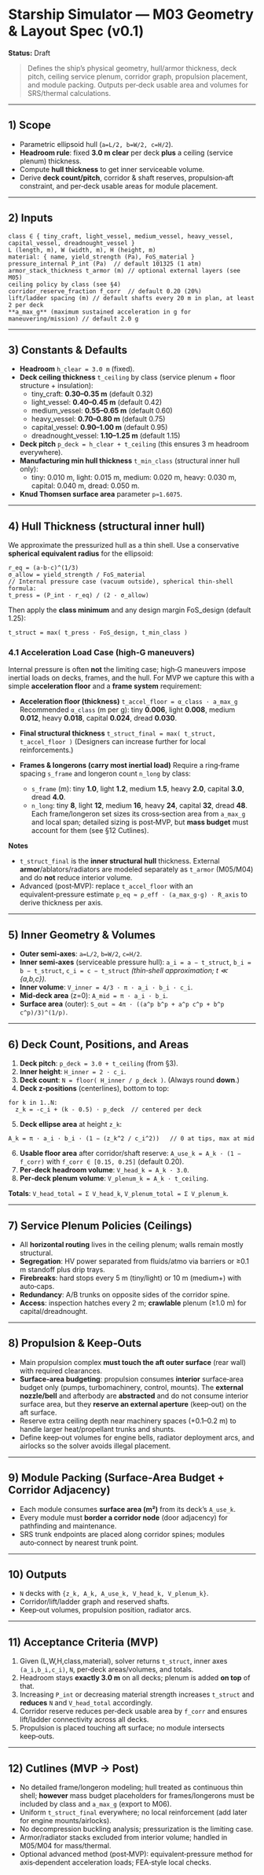 # Starship Simulator — M03 Geometry & Layout Spec (v0.1)

**Status:** Draft

> Defines the ship’s physical geometry, hull/armor thickness, deck pitch, ceiling service plenum, corridor graph, propulsion placement, and module packing. Outputs per‑deck usable area and volumes for SRS/thermal calculations.

---

## 1) Scope
- Parametric ellipsoid hull (`a=L/2, b=W/2, c=H/2`).
- **Headroom rule**: fixed **3.0 m clear** per deck **plus** a ceiling (service plenum) thickness.
- Compute **hull thickness** to get inner serviceable volume.
- Derive **deck count/pitch**, corridor & shaft reserves, propulsion‑aft constraint, and per‑deck usable areas for module placement.

---

## 2) Inputs
```
class ∈ { tiny_craft, light_vessel, medium_vessel, heavy_vessel, capital_vessel, dreadnought_vessel }
L (length, m), W (width, m), H (height, m)
material: { name, yield_strength (Pa), FoS_material }
pressure_internal P_int (Pa)  // default 101325 (1 atm)
armor_stack_thickness t_armor (m) // optional external layers (see M05)
ceiling policy by class (see §4)
corridor_reserve_fraction f_corr  // default 0.20 (20%)
lift/ladder spacing (m) // default shafts every 20 m in plan, at least 2 per deck
**a_max_g** (maximum sustained acceleration in g for maneuvering/mission) // default 2.0 g
```

---

## 3) Constants & Defaults
- **Headroom** `h_clear = 3.0 m` (fixed).
- **Deck ceiling thickness** `t_ceiling` by class (service plenum + floor structure + insulation):
  - tiny_craft: **0.30–0.35 m** (default 0.32)
  - light_vessel: **0.40–0.45 m** (default 0.42)
  - medium_vessel: **0.55–0.65 m** (default 0.60)
  - heavy_vessel: **0.70–0.80 m** (default 0.75)
  - capital_vessel: **0.90–1.00 m** (default 0.95)
  - dreadnought_vessel: **1.10–1.25 m** (default 1.15)
- **Deck pitch** `p_deck = h_clear + t_ceiling` (this ensures 3 m headroom everywhere).
- **Manufacturing min hull thickness** `t_min_class` (structural inner hull only):
  - tiny: 0.010 m, light: 0.015 m, medium: 0.020 m, heavy: 0.030 m, capital: 0.040 m, dread: 0.050 m.
- **Knud Thomsen surface area** parameter `p≈1.6075`.

---

## 4) Hull Thickness (structural inner hull)
We approximate the pressurized hull as a thin shell. Use a conservative **spherical equivalent radius** for the ellipsoid:
```
r_eq = (a·b·c)^(1/3)
σ_allow = yield_strength / FoS_material
// Internal pressure case (vacuum outside), spherical thin‑shell formula:
t_press = (P_int · r_eq) / (2 · σ_allow)
```
Then apply the **class minimum** and any design margin FoS_design (default 1.25):
```
t_struct = max( t_press · FoS_design, t_min_class )
```
### 4.1 Acceleration Load Case (high‑G maneuvers)
Internal pressure is often **not** the limiting case; high‑G maneuvers impose inertial loads on decks, frames, and the hull. For MVP we capture this with a simple **acceleration floor** and a **frame system** requirement:

- **Acceleration floor (thickness)**
  `t_accel_floor = α_class · a_max_g`
  Recommended `α_class` (m per g): tiny **0.006**, light **0.008**, medium **0.012**, heavy **0.018**, capital **0.024**, dread **0.030**.

- **Final structural thickness**
  `t_struct_final = max( t_struct, t_accel_floor )`
  (Designers can increase further for local reinforcements.)

- **Frames & longerons (carry most inertial load)**
  Require a ring‑frame spacing `s_frame` and longeron count `n_long` by class:
  - `s_frame` (m): tiny **1.0**, light **1.2**, medium **1.5**, heavy **2.0**, capital **3.0**, dread **4.0**.
  - `n_long`: tiny **8**, light **12**, medium **16**, heavy **24**, capital **32**, dread **48**.
  Each frame/longeron set sizes its cross‑section area from `a_max_g` and local span; detailed sizing is post‑MVP, but **mass budget** must account for them (see §12 Cutlines).

**Notes**
- `t_struct_final` is the **inner structural hull** thickness. External **armor**/ablators/radiators are modeled separately as `t_armor` (M05/M04) and do **not** reduce interior volume.
- Advanced (post‑MVP): replace `t_accel_floor` with an equivalent‑pressure estimate `p_eq ≈ ρ_eff · (a_max_g·g) · R_axis` to derive thickness per axis.

---

## 5) Inner Geometry & Volumes
- **Outer semi‑axes**: `a=L/2`, `b=W/2`, `c=H/2`.
- **Inner semi‑axes** (serviceable pressure hull):
  `a_i = a − t_struct`, `b_i = b − t_struct`, `c_i = c − t_struct`  *(thin‑shell approximation; t ≪ {a,b,c}).*
- **Inner volume**: `V_inner = 4/3 · π · a_i · b_i · c_i`.
- **Mid‑deck area** (z=0): `A_mid = π · a_i · b_i`.
- **Surface area** (outer): `S_out ≈ 4π · ((a^p b^p + a^p c^p + b^p c^p)/3)^(1/p)`.

---

## 6) Deck Count, Positions, and Areas
1) **Deck pitch**: `p_deck = 3.0 + t_ceiling` (from §3).
2) **Inner height**: `H_inner = 2 · c_i`.
3) **Deck count**: `N = floor( H_inner / p_deck )`. (Always round **down**.)
4) **Deck z‑positions** (centerlines), bottom to top:
```
for k in 1..N:
  z_k = -c_i + (k - 0.5) · p_deck  // centered per deck
```
5) **Deck ellipse area** at height `z_k`:
```
A_k = π · a_i · b_i · (1 − (z_k^2 / c_i^2))   // 0 at tips, max at mid
```
6) **Usable floor area** after corridor/shaft reserve: `A_use_k = A_k · (1 − f_corr)` with `f_corr ∈ [0.15, 0.25]` (default 0.20).
7) **Per‑deck headroom volume**: `V_head_k = A_k · 3.0`.
8) **Per‑deck plenum volume**: `V_plenum_k = A_k · t_ceiling`.

**Totals**: `V_head_total = Σ V_head_k`, `V_plenum_total = Σ V_plenum_k`.

---

## 7) Service Plenum Policies (Ceilings)
- All **horizontal routing** lives in the ceiling plenum; walls remain mostly structural.
- **Segregation**: HV power separated from fluids/atmo via barriers or ≥0.1 m standoff plus drip trays.
- **Firebreaks**: hard stops every 5 m (tiny/light) or 10 m (medium+) with auto‑caps.
- **Redundancy**: A/B trunks on opposite sides of the corridor spine.
- **Access**: inspection hatches every 2 m; **crawlable** plenum (≥1.0 m) for capital/dreadnought.

---

## 8) Propulsion & Keep‑Outs
- Main propulsion complex **must touch the aft outer surface** (rear wall) with required clearances.
- **Surface‑area budgeting**: propulsion consumes **interior** surface‑area budget only (pumps, turbomachinery, control, mounts). The **external nozzle/bell** and afterbody are **abstracted** and do not consume interior surface area, but they **reserve an external aperture** (keep‑out) on the aft surface.
- Reserve extra ceiling depth near machinery spaces (+0.1–0.2 m) to handle larger heat/propellant trunks and shunts.
- Define keep‑out volumes for engine bells, radiator deployment arcs, and airlocks so the solver avoids illegal placement.

---

## 9) Module Packing (Surface‑Area Budget + Corridor Adjacency)
- Each module consumes **surface area (m²)** from its deck’s `A_use_k`.
- Every module must **border a corridor node** (door adjacency) for pathfinding and maintenance.
- SRS trunk endpoints are placed along corridor spines; modules auto‑connect by nearest trunk point.

---

## 10) Outputs
- `N` decks with `{z_k, A_k, A_use_k, V_head_k, V_plenum_k}`.
- Corridor/lift/ladder graph and reserved shafts.
- Keep‑out volumes, propulsion position, radiator arcs.

---

## 11) Acceptance Criteria (MVP)
1) Given (L,W,H,class,material), solver returns `t_struct`, inner axes `(a_i,b_i,c_i)`, `N`, per‑deck areas/volumes, and totals.
2) Headroom stays **exactly 3.0 m** on all decks; plenum is added **on top** of that.
3) Increasing `P_int` or decreasing material strength increases `t_struct` and **reduces** `N` and `V_head_total` accordingly.
4) Corridor reserve reduces per‑deck usable area by `f_corr` and ensures lift/ladder connectivity across all decks.
5) Propulsion is placed touching aft surface; no module intersects keep‑outs.

---

## 12) Cutlines (MVP → Post)
- No detailed frame/longeron modeling; hull treated as continuous thin shell; **however** mass budget placeholders for frames/longerons must be included by class and `a_max_g` (export to M06).
- Uniform `t_struct_final` everywhere; no local reinforcement (add later for engine mounts/airlocks).
- No decompression buckling analysis; pressurization is the limiting case.
- Armor/radiator stacks excluded from interior volume; handled in M05/M04 for mass/thermal.
- Optional advanced method (post‑MVP): equivalent‑pressure method for axis‑dependent acceleration loads; FEA‑style local checks.
